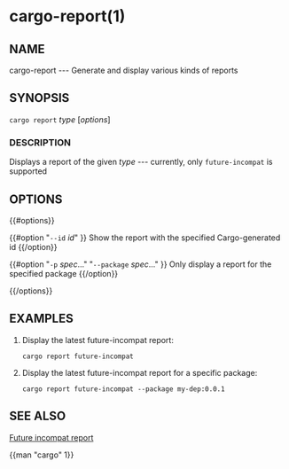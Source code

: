 # cargo-report(1)

## NAME

cargo-report --- Generate and display various kinds of reports

## SYNOPSIS

`cargo report` _type_ [_options_]

### DESCRIPTION

Displays a report of the given _type_ --- currently, only `future-incompat` is supported

## OPTIONS

{{#options}}

{{#option "`--id` _id_" }}
Show the report with the specified Cargo-generated id
{{/option}}

{{#option "`-p` _spec_..." "`--package` _spec_..." }}
Only display a report for the specified package
{{/option}}

{{/options}}

## EXAMPLES

1. Display the latest future-incompat report:

       cargo report future-incompat

2. Display the latest future-incompat report for a specific package:

       cargo report future-incompat --package my-dep:0.0.1

## SEE ALSO
[Future incompat report](../reference/future-incompat-report.html)

{{man "cargo" 1}}
